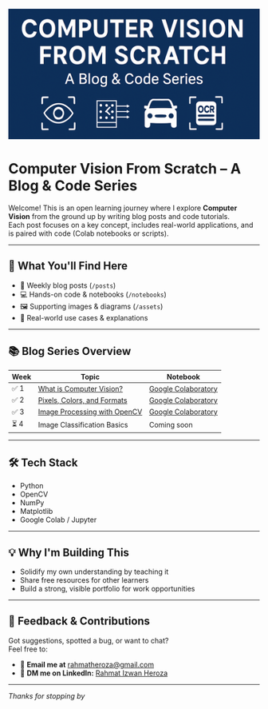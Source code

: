 <p align="center">
  <img src="assets/cover-banner.png" alt="Repo Banner" />
</p>

# Computer Vision From Scratch – A Blog & Code Series

Welcome! This is an open learning journey where I explore **Computer Vision** from the ground up by writing blog posts and code tutorials.  
Each post focuses on a key concept, includes real-world applications, and is paired with code (Colab notebooks or scripts).

---

## 🧭 What You'll Find Here

- 📖 Weekly blog posts (`/posts`)
- 💻 Hands-on code & notebooks (`/notebooks`)
- 🖼️ Supporting images & diagrams (`/assets`)
- 🎯 Real-world use cases & explanations

---

## 📚 Blog Series Overview

| Week | Topic | Notebook |
|------|-------------------------------|----------|
| ✅ 1 | [What is Computer Vision?](posts/01-what-is-cv.md) | [Google Colaboratory](notebooks/01-what-is-cv.ipynb) |
| ✅ 2 | [Pixels, Colors, and Formats](posts/02-pixels-colors-formats.md) | [Google Colaboratory](notebooks/02-pixels-colors-formats.ipynb) |
| ✅ 3 | [Image Processing with OpenCV](posts/03-image-processing-with-opencv.md) | [Google Colaboratory](notebooks/03-image-processing-with-opencv.ipynb) |
| ⏳ 4 | Image Classification Basics | Coming soon |

---

## 🛠 Tech Stack

- Python
- OpenCV
- NumPy
- Matplotlib
- Google Colab / Jupyter

---

## 💡 Why I'm Building This

- Solidify my own understanding by teaching it
- Share free resources for other learners
- Build a strong, visible portfolio for work opportunities

---

## 🤝 Feedback & Contributions

Got suggestions, spotted a bug, or want to chat?  
Feel free to:
- 📩 **Email me at** [rahmatheroza@gmail.com](mailto:rahmatheroza@gmail.com)
- 💬 **DM me on LinkedIn:** [Rahmat Izwan Heroza](https://www.linkedin.com/in/heroza)

---

_Thanks for stopping by_
